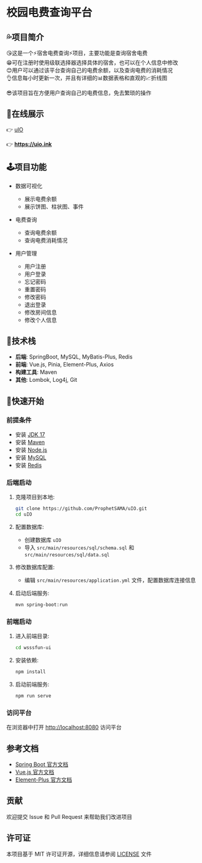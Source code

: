 # 校园电费查询平台

## 💦项目简介

😘这是一个⚡宿舍电费查询⚡项目，主要功能是查询宿舍电费  
😁可在注册时使用级联选择器选择具体的宿舍，也可以在个人信息中修改  
😊用户可以通过该平台查询自己的电费余额，以及查询电费的消耗情况  
👌信息每小时更新一次，并且有详细的📊数据表格和直观的📈折线图 

😎该项目旨在方便用户查询自己的电费信息，免去繁琐的操作

## 🔗在线展示
 👉 [uIO](https://uio.ink)
    
 👉 **https://uio.ink**

## 🕹️项目功能

- 数据可视化
  - 展示电费余额
  - 展示饼图、柱状图、事件     
  
  
- 电费查询
  - 查询电费余额
  - 查询电费消耗情况     
  
  
- 用户管理
  - 用户注册
  - 用户登录
  - 忘记密码
  - 重置密码
  - 修改密码
  - 退出登录
  - 修改房间信息
  - 修改个人信息

## 🛫技术栈

- **后端**: SpringBoot, MySQL, MyBatis-Plus, Redis
- **前端**: Vue.js, Pinia, Element-Plus, Axios
- **构建工具**: Maven
- **其他**: Lombok, Log4j, Git

## 🏇快速开始

### 前提条件

- 安装 [JDK 17](https://www.oracle.com/java/technologies/javase-jdk17-downloads.html)
- 安装 [Maven](https://maven.apache.org/install.html)
- 安装 [Node.js](https://nodejs.org/en/download/)
- 安装 [MySQL](https://dev.mysql.com/downloads/installer/)
- 安装 [Redis](https://redis.io/)

### 后端启动

1. 克隆项目到本地:
    ```sh
    git clone https://github.com/ProphetSAMA/uIO.git
    cd uIO
    ```

2. 配置数据库:
    - 创建数据库 `uIO`
    - 导入 `src/main/resources/sql/schema.sql` 和 `src/main/resources/sql/data.sql`

3. 修改数据库配置:
    - 编辑 `src/main/resources/application.yml` 文件，配置数据库连接信息

4. 启动后端服务:
    ```sh
    mvn spring-boot:run
    ```

### 前端启动

1. 进入前端目录:
    ```sh
    cd wsssfun-ui
    ```

2. 安装依赖:
    ```sh
    npm install
    ```

3. 启动前端服务:
    ```sh
    npm run serve
    ```

### 访问平台

在浏览器中打开 [http://localhost:8080](http://localhost:8080) 访问平台

## 参考文档

- [Spring Boot 官方文档](https://docs.spring.io/spring-boot/docs/current/reference/htmlsingle/)
- [Vue.js 官方文档](https://vuejs.org/v2/guide/)
- [Element-Plus 官方文档](https://element-plus.org/zh-CN/)

## 贡献

欢迎提交 Issue 和 Pull Request 来帮助我们改进项目

## 许可证

本项目基于 MIT 许可证开源，详细信息请参阅 [LICENSE](./LICENSE) 文件
